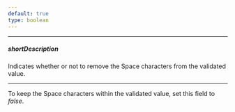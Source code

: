 ```yaml
---
default: true
type: boolean
---
```

---
##### shortDescription
Indicates whether or not to remove the Space characters from the validated value.

---
To keep the Space characters within the validated value, set this field to *false*.